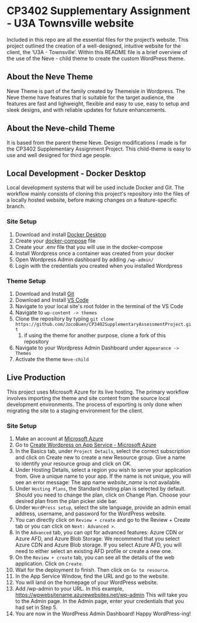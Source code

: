 # CP3402 Supplementary Assignment - U3A Townsville website

Included in this repo are all the essential files for the project’s website. This project outlined the creation of a well-designed, intuitive website for the client, the ‘U3A - Townsville’. Within this README file is a brief overview of the use of the Neve - child theme to create the custom WordPress theme.

## About the Neve Theme

Neve Theme is part of the family created by Themeisle in Wordpress. The Neve theme have features that is suitable for the target audience, the features are fast and lighweight, flexible and easy to use, easy to setup and sleek designs, and with reliable updates for future enhancements.

## About the Neve-child Theme

It is based from the parent theme Neve. Design modifications I made is for the CP3402 Supplementary Assignment Project. This child-theme is easy to use and well designed for third age people.

## Local Development - Docker Desktop

Local development systems that will be used include Docker and Git. The workflow mainly consists of cloning this project's repository into the files of a locally hosted website, before making changes on a feature-specific branch.

### Site Setup

1. Download and install [Docker Desktop](https://www.docker.com/products/docker-desktop/)
2. Create your [docker-compose](https://gist.github.com/erikyuzwa/7411752ddcb95b09434aa88f38d91630) file
3. Create your .env file that you will use in the docker-compose
4. Install Wordpress once a container was created from your docker
5. Open Wordpress Admin dashboard by adding `/wp-admin/`
6. Login with the credentials you created when you installed Wordpress

### Theme Setup

1. Download and Install [Git](https://git-scm.com/book/en/v2/Getting-Started-Installing-Git)
2. Download and Install [VS Code](https://code.visualstudio.com/download)
3. Navigate to your local site's root folder in the terminal of the VS Code
4. Navigate to `wp-content -> themes`
5. Clone the repository by typing `git clone https://github.com/JocoBuen/CP3402SupplementaryAssessmentProject.git`
    1. if using the theme for another purpose, clone a fork of this repository
6. Navigate to your Wordpress Admin Dashboard under `Appearance -> Themes`
7. Activate the theme `Neve-child`

## Live Production

This project uses Microsoft Azure for its live hosting. The primary workflow involves importing the theme and site content from the source local  development environments. The process of exporting is only done when migrating the site to a staging environment for the client.

### Site Setup

1. Make an account at [Microsoft Azure](https://azure.microsoft.com/en-au/free/search/?ef_id=_k_EAIaIQobChMIyLTzpvSpgAMV-mwPAh0upAszEAAYASAAEgLcavD_BwE_k_&OCID=AIDcmmxbrcqs76_SEM__k_EAIaIQobChMIyLTzpvSpgAMV-mwPAh0upAszEAAYASAAEgLcavD_BwE_k_&gad=1&gclid=EAIaIQobChMIyLTzpvSpgAMV-mwPAh0upAszEAAYASAAEgLcavD_BwE)
2. Go to [Create Wordpress on App Service - Microsoft Azure](https://portal.azure.com/#create/WordPress.WordPress)
3. In the Basics tab, under `Project Details`, select the correct subscription and click on Create new to create a new Resource group. Give a name to identify your resource group and click on OK.
4. Under Hosting Details, select a region you wish to serve your application from. Give a unique name to your app. If the name is not unique, you will see an error message: The app name _website_name_ is not available.
5. Under `Hosting Plans`, the Standard hosting plan is selected by default. Should you need to change the plan, click on Change Plan. Choose your desired plan from the plan picker side bar.
6. Under `WordPress setup`, select the site language, provide an admin email address, username, and password for the WordPress website.
7. You can directly click on `Review + create` and go to the Review + Create tab or you can click on `Next: Advanced >`.
8. In the `Advanced` tab, you can opt for advanced features: Azure CDN or Azure AFD, and Azure Blob Storage. We recommend that you select Azure CDN and Azure Blob storage. If you select Azure AFD, you will need to either select an existing AFD profile or create a new one.
9. On the `Review + create` tab, you can see all the details of the web application. Click on `Create`.
10. Wait for the deployment to finish. Then click on `Go to resource`.
11. In the App Service Window, find the URL and go to the website.
12. You will land on the homepage of your WordPress website.
13. Add /wp-admin to your URL. In this example, https://wpwebsitename.azurewebsites.net/wp-admin This will take you to the Admin page. In the Admin page, enter your credentials that you had set in Step 5.
14. You are now in the WordPress Admin Dashboard! Happy WordPress-ing!